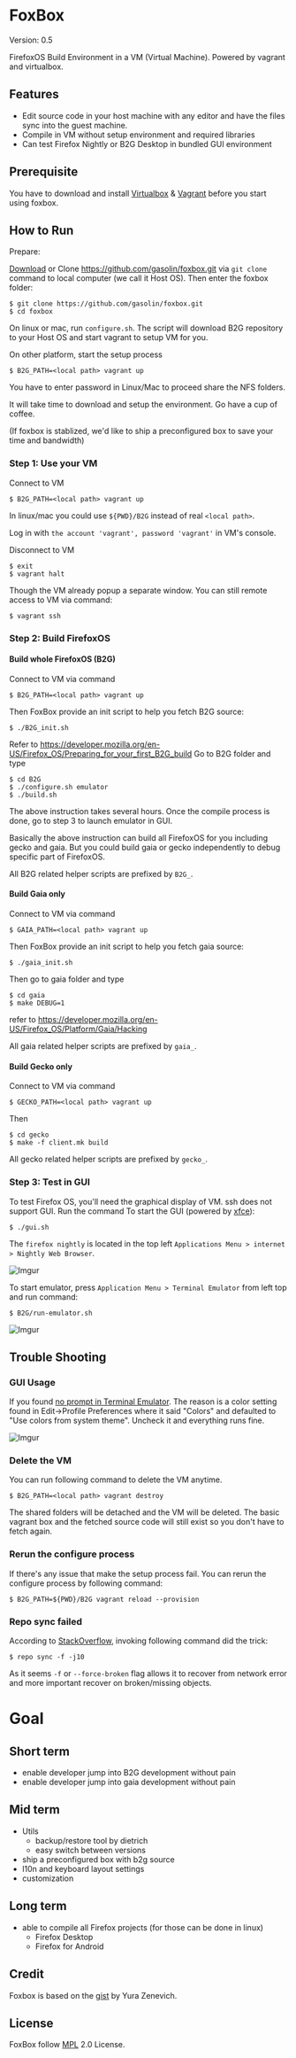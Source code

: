 FoxBox
===========

Version: 0.5

FirefoxOS Build Environment in a VM (Virtual Machine).
Powered by vagrant and virtualbox.

## Features

- Edit source code in your host machine with any editor and have the files sync into the guest machine.
- Compile in VM without setup environment and required libraries
- Can test Firefox Nightly or B2G Desktop in bundled GUI environment

## Prerequisite

You have to download and install [Virtualbox](https://www.virtualbox.org/wiki/Downloads) & [Vagrant](http://www.vagrantup.com/downloads) before you start using foxbox.

## How to Run

Prepare:

[Download](https://github.com/gasolin/foxbox/archive/master.zip) or Clone https://github.com/gasolin/foxbox.git via `git clone` command to local computer (we call it Host OS). Then enter the foxbox folder:

    $ git clone https://github.com/gasolin/foxbox.git
    $ cd foxbox

On linux or mac, run `configure.sh`. The script will download B2G repository to your Host OS and start vagrant to setup VM for you.

On other platform, start the setup process

    $ B2G_PATH=<local path> vagrant up

You have to enter password in Linux/Mac to proceed share the NFS folders.

It will take time to download and setup the environment. Go have a cup of coffee.

(If foxbox is stablized, we'd like to ship a preconfigured box to save your time and bandwidth)

### Step 1: Use your VM

Connect to VM

    $ B2G_PATH=<local path> vagrant up

In linux/mac you could use `${PWD}/B2G` instead of real `<local path>`.

Log in with `the account 'vagrant', password 'vagrant'` in VM's console.

Disconnect to VM

    $ exit
    $ vagrant halt

Though the VM already popup a separate window. You can still remote access to VM via command:

    $ vagrant ssh

### Step 2: Build FirefoxOS

#### Build whole FirefoxOS (B2G)

Connect to VM via command

    $ B2G_PATH=<local path> vagrant up

Then FoxBox provide an init script to help you fetch B2G source:

    $ ./B2G_init.sh

Refer to https://developer.mozilla.org/en-US/Firefox_OS/Preparing_for_your_first_B2G_build
Go to B2G folder and type

    $ cd B2G
    $ ./configure.sh emulator
    $ ./build.sh

The above instruction takes several hours.
Once the compile process is done, go to step 3 to launch emulator in GUI.

Basically the above instruction can build all FirefoxOS for you including gecko and gaia. But you could build gaia or gecko independently to debug specific part of FirefoxOS.

All B2G related helper scripts are prefixed by `B2G_`.

#### Build Gaia only

Connect to VM via command

    $ GAIA_PATH=<local path> vagrant up

Then FoxBox provide an init script to help you fetch gaia source:

    $ ./gaia_init.sh

Then go to gaia folder and type

    $ cd gaia
    $ make DEBUG=1

refer to https://developer.mozilla.org/en-US/Firefox_OS/Platform/Gaia/Hacking

All gaia related helper scripts are prefixed by `gaia_`.

#### Build Gecko only

Connect to VM via command

    $ GECKO_PATH=<local path> vagrant up

Then

    $ cd gecko
    $ make -f client.mk build

All gecko related helper scripts are prefixed by `gecko_`.

### Step 3: Test in GUI

To test Firefox OS, you'll need the graphical display of VM. ssh does not support GUI.
Run the command To start the GUI (powered by [xfce](http://www.xfce.org/)):

    $ ./gui.sh


The `firefox nightly` is located in the top left `Applications Menu > internet > Nightly Web Browser`.

![Imgur](http://i.imgur.com/7nhNUC3.png)

To start emulator, press `Application Menu > Terminal Emulator` from left top and run command:

    $ B2G/run-emulator.sh

![Imgur](http://i.imgur.com/NRuv7DK.png)


## Trouble Shooting

### GUI Usage

If you found [no prompt in Terminal Emulator](http://askubuntu.com/questions/280896/why-do-i-have-no-prompt-in-terminal-on-xfce-in-ubuntu-12-04). The reason is a color setting found in Edit->Profile Preferences where it said "Colors" and defaulted to "Use colors from system theme". Uncheck it and everything runs fine.

![Imgur](http://i.imgur.com/iQyztVf.png)

### Delete the VM

You can run following command to delete the VM anytime.

    $ B2G_PATH=<local path> vagrant destroy

The shared folders will be detached and the VM will be deleted. The basic vagrant box and the fetched source code will still exist so you don't have to fetch again.

### Rerun the configure process

If there's any issue that make the setup process fail. You can rerun the configure process by following command:

    $ B2G_PATH=${PWD}/B2G vagrant reload --provision

### Repo sync failed

According to [StackOverflow](http://stackoverflow.com/questions/16085722/when-running-repo-sync-error-exited-sync-due-to-fetch-errors), invoking following command did the trick:

    $ repo sync -f -j10

As it seems `-f` or `--force-broken` flag allows it to recover from network error and more important recover on broken/missing objects.

# Goal

## Short term

- enable developer jump into B2G development without pain
- enable developer jump into gaia development without pain

## Mid term

- Utils
  - backup/restore tool by dietrich
  - easy switch between versions
- ship a preconfigured box with b2g source
- l10n and keyboard layout settings
- customization

## Long term

- able to compile all Firefox projects (for those can be done in linux)
  - Firefox Desktop
  - Firefox for Android

## Credit

Foxbox is based on the [gist](https://gist.github.com/yzen/7723421) by Yura Zenevich.

## License

FoxBox follow [MPL](http://www.mozilla.org/MPL/) 2.0 License.
